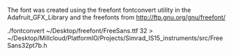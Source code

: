 The font was created using the freefont fontconvert utility in the Adafruit_GFX_Library and the freefonts from http://ftp.gnu.org/gnu/freefont/

./fontconvert ~/Desktop/freefont/FreeSans.ttf 32 > ~/Desktop/Millcloud/PlatformIO/Projects/Simrad_IS15_instruments/src/FreeSans32pt7b.h

